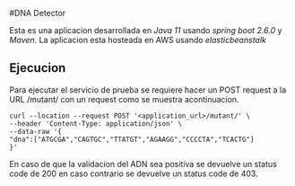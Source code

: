 #DNA Detector

Esta es una aplicacion desarrollada en *Java 11* usando *spring boot 2.6.0* y *Maven*. La aplicacion esta hosteada en AWS 
usando *elasticbeanstalk*

## Ejecucion

Para ejecutar el servicio de prueba se requiere hacer un POST request a la URL
/mutant/ con un request como se muestra acontinuacion.


    curl --location --request POST '<application_url>/mutant/' \
    --header 'Content-Type: application/json' \
    --data-raw '{
    "dna":["ATGCGA","CAGTGC","TTATGT","AGAAGG","CCCCTA","TCACTG"]
    }'

En caso de que la validacion del ADN sea positiva se devuelve un status code de 200 en caso contrario se devuelve un 
status code de 403.
